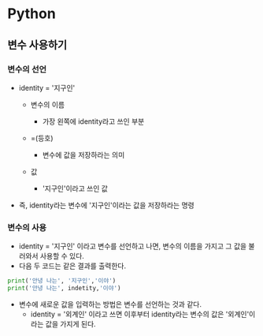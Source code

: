 # Python

## 변수 사용하기

### 변수의 선언

- identity = '지구인'

  - 변수의 이름

    - 가장 왼쪽에 identity라고 쓰인 부분

  - =(등호)

    - 변수에 값을 저장하라는 의미

  - 값

    - '지구인'이라고 쓰인 값
  
- 즉, identity라는 변수에 '지구인'이라는 값을 저장하라는 명령

### 변수의 사용

- identity = '지구인' 이라고 변수를 선언하고 나면, 변수의 이름을 가지고 그 값을 불러와서 사용할 수 있다.
- 다음 두 코드는 같은 결과를 출력한다.
~~~python
print('안녕 나는', '지구인','이야')
print('안녕 나는', indetity,'이야')
~~~
- 변수에 새로운 값을 입력하는 방법은 변수를 선언하는 것과 같다.
  - identity = '외계인' 이라고 쓰면 이후부터 identity라는 변수의 값은 '외계인'이라는 값을 가지게 된다.

  

    

    

    

    
  
    
  
    